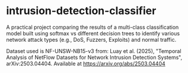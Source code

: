# intrusion-detection-classifier
A practical project comparing the results of a multi-class classification model built using softmax vs different decision trees to identify various network attack types (e.g., DoS, Fuzzers, Exploits) and normal traffic. 

Dataset used is NF-UNSW-NB15-v3 from:
Luay et al. (2025), "Temporal Analysis of NetFlow Datasets for Network Intrusion Detection Systems", arXiv:2503.04404. Available at https://arxiv.org/abs/2503.04404
